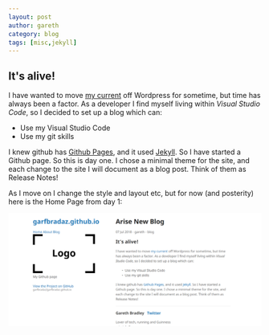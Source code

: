 ```yaml
---
layout: post
author: gareth
category: blog
tags: [misc,jekyll]
---
```


## It's alive!

I have wanted to move [my current](https://mywebanecdotes.com/) off Wordpress for sometime, but time has always been a factor. As a developer I find myself living within *Visual Studio Code*, so I decided to set up a blog which can:

- Use my Visual Studio Code
- Use my git skills

I knew github has [Github Pages](https://pages.github.com/), and it used [Jekyll](https://jekyllrb.com/). So I have started a Github page. So this is day one. I chose a minimal theme  for the site, and each change to the site I will document as a blog post. Think of them as Release Notes!

As I move on I change the style and layout etc, but for now (and posterity) here is the Home Page from day 1:

![Day 1](/assets/img/posts/day_1.PNG)

